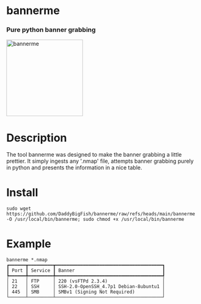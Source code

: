 # bannerme
### Pure python banner grabbing
<img width="200" alt="bannerme" src="https://github.com/user-attachments/assets/5e9e29b9-a25a-4137-8bf6-7696b7c1cc2e" />

# Description
The tool bannerme was designed to make the banner grabbing a little prettier. It simply ingests any '.nmap' file, attempts banner grabbing purely in python and presents the information in a nice table.

# Install
```
sudo wget https://github.com/DaddyBigFish/bannerme/raw/refs/heads/main/bannerme -O /usr/local/bin/bannerme; sudo chmod +x /usr/local/bin/bannerme
```

# Example
```
bannerme *.nmap
┏━━━━━━┳━━━━━━━━━┳━━━━━━━━━━━━━━━━━━━━━━━━━━━━━━━━━━━━━━━┓
┃ Port ┃ Service ┃ Banner                                ┃
┡━━━━━━╇━━━━━━━━━╇━━━━━━━━━━━━━━━━━━━━━━━━━━━━━━━━━━━━━━━┩
│ 21   │ FTP     │ 220 (vsFTPd 2.3.4)                    │
│ 22   │ SSH     │ SSH-2.0-OpenSSH_4.7p1 Debian-8ubuntu1 │
│ 445  │ SMB     │ SMBv1 (Signing Not Required)          │
└──────┴─────────┴───────────────────────────────────────┘
```

